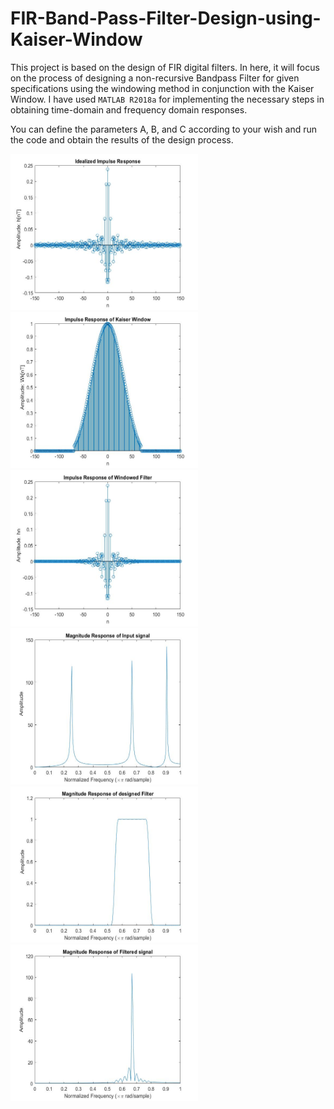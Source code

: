 # FIR-Band-Pass-Filter-Design-using-Kaiser-Window

This project is based on the design of FIR digital filters. In here, it will focus on the process of designing a non-recursive Bandpass Filter for given specifications using the windowing method in conjunction with the Kaiser Window. I have used `MATLAB R2018a` for implementing the necessary steps in obtaining time-domain and frequency domain responses. 

You can define the parameters A, B, and C according to your wish and run the code and obtain the results of the design process.

<img src="Resources/1.jpg" width="300" height="250"> <img src="Resources/2.jpg" width="300" height="250"> <img src="Resources/3.jpg" width="300" height="250"> <img src="Resources/4.jpg" width="300" height="250"> <img src="Resources/5.jpg" width="300" height="250"> <img src="Resources/6.jpg" width="300" height="250">
